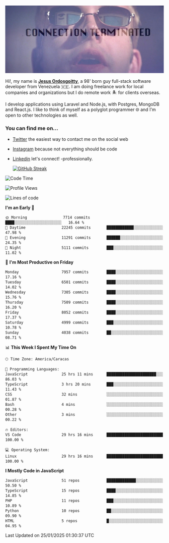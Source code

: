 ![hackers movie reference](./disconnected.jpg)

Hi!, my name is [**Jesus Ordosgoitty**](https://jodaz.dev), a 98' born guy full-stack software developer from Venezuela 🇻🇪. I am doing freelance work for local companies and organizations but I do remote work 🏝️ for clients overseas. 

I develop applications using Laravel and Node.js, with Postgres, MongoDB and React.js. I like to think of myself as a polyglot programmer 🌐 and I'm open to other technologies as well.

### You can find me on...

- [Twitter](https://twitter.com/jodaz_) the easiest way to contact me on the social web
- [Instagram](https://instagram.com/jodaz_) because not everything should be code
- [Linkedin](https://linkedin.com/in/jodaz) let's connect! -professionally.


    [![GitHub Streak](https://streak-stats.demolab.com?user=jodaz&theme=tokyonight)](https://git.io/streak-stats)

<!--START_SECTION:waka-->
![Code Time](http://img.shields.io/badge/Code%20Time-7%2C095%20hrs%209%20mins-blue)

![Profile Views](http://img.shields.io/badge/Profile%20Views-8-blue)

![Lines of code](https://img.shields.io/badge/From%20Hello%20World%20I%27ve%20Written-83.0%20million%20lines%20of%20code-blue)

**I'm an Early 🐤** 

```text
🌞 Morning                7714 commits        ████░░░░░░░░░░░░░░░░░░░░░   16.64 % 
🌆 Daytime                22245 commits       ████████████░░░░░░░░░░░░░   47.98 % 
🌃 Evening                11291 commits       ██████░░░░░░░░░░░░░░░░░░░   24.35 % 
🌙 Night                  5111 commits        ███░░░░░░░░░░░░░░░░░░░░░░   11.02 % 
```
📅 **I'm Most Productive on Friday** 

```text
Monday                   7957 commits        ████░░░░░░░░░░░░░░░░░░░░░   17.16 % 
Tuesday                  6501 commits        ████░░░░░░░░░░░░░░░░░░░░░   14.02 % 
Wednesday                7305 commits        ████░░░░░░░░░░░░░░░░░░░░░   15.76 % 
Thursday                 7509 commits        ████░░░░░░░░░░░░░░░░░░░░░   16.20 % 
Friday                   8052 commits        ████░░░░░░░░░░░░░░░░░░░░░   17.37 % 
Saturday                 4999 commits        ███░░░░░░░░░░░░░░░░░░░░░░   10.78 % 
Sunday                   4038 commits        ██░░░░░░░░░░░░░░░░░░░░░░░   08.71 % 
```


📊 **This Week I Spent My Time On** 

```text
🕑︎ Time Zone: America/Caracas

💬 Programming Languages: 
JavaScript               25 hrs 11 mins      ██████████████████████░░░   86.03 % 
TypeScript               3 hrs 20 mins       ███░░░░░░░░░░░░░░░░░░░░░░   11.43 % 
CSS                      32 mins             ░░░░░░░░░░░░░░░░░░░░░░░░░   01.87 % 
Bash                     4 mins              ░░░░░░░░░░░░░░░░░░░░░░░░░   00.28 % 
Other                    3 mins              ░░░░░░░░░░░░░░░░░░░░░░░░░   00.22 % 

🔥 Editors: 
VS Code                  29 hrs 16 mins      █████████████████████████   100.00 % 

💻 Operating System: 
Linux                    29 hrs 16 mins      █████████████████████████   100.00 % 
```

**I Mostly Code in JavaScript** 

```text
JavaScript               51 repos            █████████████░░░░░░░░░░░░   50.50 % 
TypeScript               15 repos            ████░░░░░░░░░░░░░░░░░░░░░   14.85 % 
PHP                      11 repos            ███░░░░░░░░░░░░░░░░░░░░░░   10.89 % 
Python                   10 repos            ██░░░░░░░░░░░░░░░░░░░░░░░   09.90 % 
HTML                     5 repos             █░░░░░░░░░░░░░░░░░░░░░░░░   04.95 % 
```




 Last Updated on 25/01/2025 01:30:37 UTC
<!--END_SECTION:waka-->
